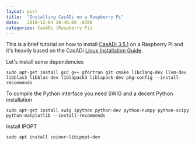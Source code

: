 ```yaml
---
layout: post
title:  "Installing CasADi on a Raspberry Pi"
date:   2019-12-04 19:46:00 -0300
categories: CasADi [Raspberry Pi]
---
```


This is a brief tutorial on how to install [CasADi 3.5.1](https://github.com/casadi/casadi/releases/tag/3.5.1) on a Raspberry Pi and it's heavily based on the CasADi [Linux Installation Guide](https://github.com/casadi/casadi/wiki/InstallationLinux).

Let's install some dependencies

``sudo apt-get install gcc g++ gfortran git cmake libclang-dev llvm-dev libblas3 libblas-dev liblapack3 liblapack-dev pkg-config --install-recommends``

To compile the Python interface you need SWIG and a decent Python installation

``sudo apt-get install swig ipython python-dev python-numpy python-scipy python-matplotlib --install-recommends``

Install IPOPT

``sudo apt install coinor-libipopt-dev``
